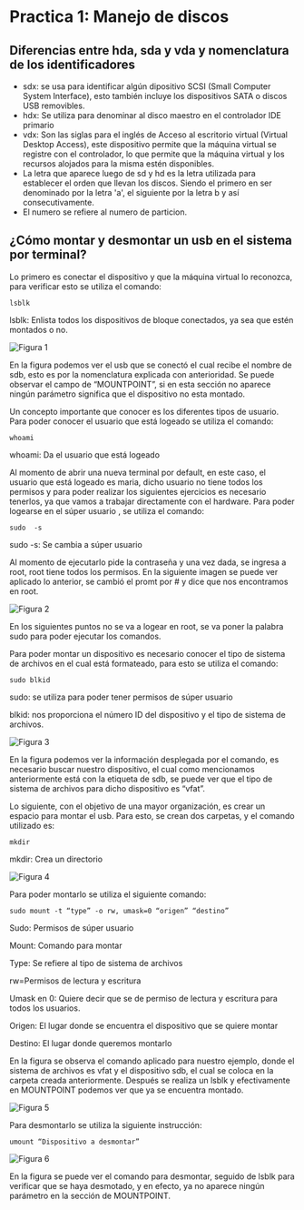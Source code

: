 # Practica 1: Manejo de discos

## Diferencias entre hda, sda y vda y nomenclatura de los identificadores

- sdx: se usa para identificar algún dipositivo SCSI (Small Computer System Interface), esto también incluye los dispositivos SATA o discos USB removibles.
- hdx: Se utiliza para denominar al disco maestro en el controlador IDE primario
- vdx: Son las siglas para el inglés de Acceso al escritorio virtual (Virtual Desktop Access), este dispositivo permite que la máquina virtual se registre con el controlador, lo que permite que la máquina virtual y los recursos alojados para la misma estén disponibles.
- La letra que aparece luego de sd y hd es la letra utilizada para establecer el orden que llevan los discos. Siendo el primero en ser denominado por la letra 'a', el siguiente por la letra b y así consecutivamente.
- El numero se refiere al numero de particion.

## ¿Cómo montar y desmontar un usb en el sistema por terminal? 

Lo primero es conectar el dispositivo y que la máquina virtual lo reconozca, para verificar esto se utiliza el comando:

```lsblk```

lsblk: Enlista todos los dispositivos de bloque conectados, ya sea que estén montados o no.

![Figura 1](/Capturas/Imagen1.png)

En la figura podemos ver el usb que se conectó el cual recibe el nombre de sdb, esto es por la nomenclatura explicada con anterioridad. Se puede observar el campo de “MOUNTPOINT”, si en esta sección no aparece ningún parámetro significa que el dispositivo no esta montado.

Un concepto importante que conocer es los diferentes tipos de usuario. Para poder conocer el usuario que está logeado se utiliza el comando:

```whoami```

whoami: Da el usuario que está logeado

Al momento de abrir una nueva terminal por default, en este caso, el usuario que está logeado es maria, dicho usuario no tiene todos los permisos y para poder realizar los siguientes ejercicios es necesario tenerlos, ya que vamos a trabajar directamente con el hardware. Para poder logearse en el súper usuario , se utiliza el comando:

```sudo  -s ```

sudo -s: Se cambia a súper usuario

Al momento de ejecutarlo pide la contraseña y una vez dada, se ingresa a root, root tiene todos los permisos. En la siguiente imagen se puede ver aplicado lo anterior, se cambió el promt por # y dice que nos encontramos en root. 

![Figura 2](/Capturas/Imagen2.png)

En los siguientes puntos no se va a logear en root, se va poner la palabra sudo para poder ejecutar los comandos.

Para poder montar un dispositivo es necesario conocer el tipo de sistema de archivos en el cual está formateado, para esto se utiliza el comando:

```sudo blkid```

sudo: se utiliza para poder tener permisos de súper usuario

blkid: nos proporciona el número ID del dispositivo y el tipo de sistema de archivos. 

![Figura 3](/Capturas/Imagen3.png)

En la figura podemos ver la información desplegada por el comando, es necesario buscar nuestro dispositivo, el cual como mencionamos anteriormente está con la etiqueta de sdb, se puede ver que el tipo de sistema de archivos para dicho dispositivo es “vfat”. 

Lo siguiente, con el objetivo de una mayor organización, es crear un espacio para montar el usb. Para esto, se crean dos carpetas, y el comando utilizado es:

```mkdir```

mkdir: Crea un directorio

![Figura 4](/Capturas/Imagen4.png)

Para poder montarlo se utiliza el siguiente comando:

```sudo mount -t “type” -o rw, umask=0 “origen” “destino”```

Sudo: Permisos de súper usuario

Mount: Comando para montar

Type: Se refiere al tipo de sistema de archivos

rw=Permisos de lectura y escritura

Umask en 0: Quiere decir que se de permiso de lectura y escritura para todos los usuarios. 

Origen: El lugar donde se encuentra el dispositivo que se quiere montar

Destino: El lugar donde queremos montarlo

En la figura se observa el comando aplicado para nuestro ejemplo, donde el sistema de archivos es vfat y el dispositivo sdb, el cual se coloca en la carpeta creada anteriormente. Después se realiza un lsblk y efectivamente en MOUNTPOINT podemos ver que ya se encuentra montado. 

![Figura 5](/Capturas/Imagen5.png)

Para desmontarlo se utiliza la siguiente instrucción:

```umount “Dispositivo a desmontar” ```

![Figura 6](/Capturas/Imagen6.png)

En la figura se puede ver el comando para desmontar, seguido de lsblk para verificar que se haya desmotado, y en efecto, ya no aparece ningún parámetro en la sección de MOUNTPOINT.

